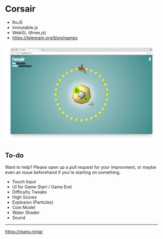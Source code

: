 # Corsair

* RxJS
* Immutable.js
* WebGL (three.js)
* https://telegram.org/blog/games

![](/screenshot.jpg?raw=true)

## To-do

Want to help? Please open up a pull request for your improvment, or maybe even an issue beforehand if you're starting on something.

* Touch Input
* UI for Game Start / Game End
* Difficulty Tweaks
* High Scores
* Explosion (Particles)
* Coin Model
* Water Shader
* Sound

---
<https://manu.ninja/>
